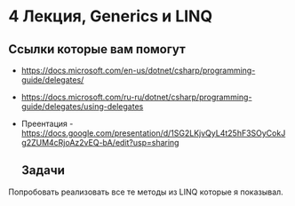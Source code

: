 # 4 Лекция, Generics и LINQ


## Ссылки которые вам помогут

* https://docs.microsoft.com/en-us/dotnet/csharp/programming-guide/delegates/
* https://docs.microsoft.com/ru-ru/dotnet/csharp/programming-guide/delegates/using-delegates
* Преентация - https://docs.google.com/presentation/d/1SG2LKjvQyL4t25hF3SOyCokJg2ZUM4cRjoAz2vEQ-bA/edit?usp=sharing

  ## Задачи

Попробовать реализовать все те методы из LINQ которые я показывал.
